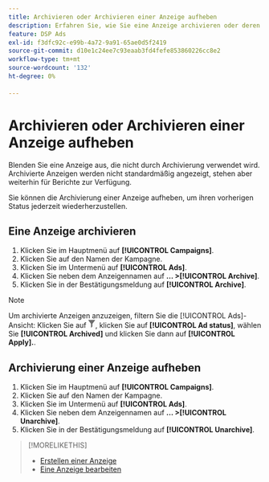 ```yaml
---
title: Archivieren oder Archivieren einer Anzeige aufheben
description: Erfahren Sie, wie Sie eine Anzeige archivieren oder deren Archivierung aufheben.
feature: DSP Ads
exl-id: f3dfc92c-e99b-4a72-9a91-65ae0d5f2419
source-git-commit: d10e1c24ee7c93eaab3fd4fefe853860226cc8e2
workflow-type: tm+mt
source-wordcount: '132'
ht-degree: 0%

---
```


# Archivieren oder Archivieren einer Anzeige aufheben

Blenden Sie eine Anzeige aus, die nicht durch Archivierung verwendet wird. Archivierte Anzeigen werden nicht standardmäßig angezeigt, stehen aber weiterhin für Berichte zur Verfügung.

Sie können die Archivierung einer Anzeige aufheben, um ihren vorherigen Status jederzeit wiederherzustellen.

## Eine Anzeige archivieren

1. Klicken Sie im Hauptmenü auf **[!UICONTROL Campaigns]**.
1. Klicken Sie auf den Namen der Kampagne.
1. Klicken Sie im Untermenü auf **[!UICONTROL Ads]**.
1. Klicken Sie neben dem Anzeigennamen auf **... >[!UICONTROL Archive]**.
1. Klicken Sie in der Bestätigungsmeldung auf **[!UICONTROL Archive]**.

>[!NOTE]
>
>Um archivierte Anzeigen anzuzeigen, filtern Sie die [!UICONTROL Ads]-Ansicht: Klicken Sie auf ![[!UICONTROL Filter] button](/help/dsp/assets/filter.png), klicken Sie auf **[!UICONTROL Ad status]**, wählen Sie **[!UICONTROL Archived]** und klicken Sie dann auf **[!UICONTROL Apply].**.

## Archivierung einer Anzeige aufheben

1. Klicken Sie im Hauptmenü auf **[!UICONTROL Campaigns]**.
1. Klicken Sie auf den Namen der Kampagne.
1. Klicken Sie im Untermenü auf **[!UICONTROL Ads]**.
1. Klicken Sie neben dem Anzeigennamen auf **... >[!UICONTROL Unarchive]**.
1. Klicken Sie in der Bestätigungsmeldung auf **[!UICONTROL Unarchive]**.

>[!MORELIKETHIS]
>
>* [Erstellen einer Anzeige](ad-create.md)
>* [Eine Anzeige bearbeiten](ad-edit.md)

